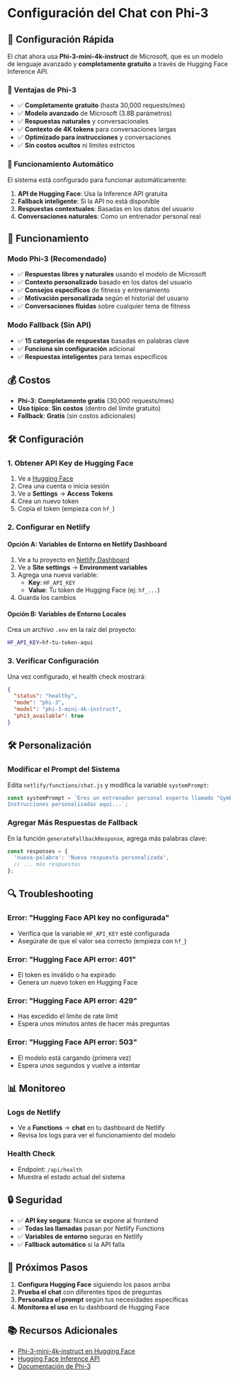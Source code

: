 # Configuración del Chat con Phi-3

## 🚀 Configuración Rápida

El chat ahora usa **Phi-3-mini-4k-instruct** de Microsoft, que es un modelo de lenguaje avanzado y **completamente gratuito** a través de Hugging Face Inference API.

### 🎯 Ventajas de Phi-3

- ✅ **Completamente gratuito** (hasta 30,000 requests/mes)
- ✅ **Modelo avanzado** de Microsoft (3.8B parámetros)
- ✅ **Respuestas naturales** y conversacionales
- ✅ **Contexto de 4K tokens** para conversaciones largas
- ✅ **Optimizado para instrucciones** y conversaciones
- ✅ **Sin costos ocultos** ni límites estrictos

### 🔧 Funcionamiento Automático

El sistema está configurado para funcionar automáticamente:

1. **API de Hugging Face**: Usa la Inference API gratuita
2. **Fallback inteligente**: Si la API no está disponible
3. **Respuestas contextuales**: Basadas en los datos del usuario
4. **Conversaciones naturales**: Como un entrenador personal real

## 🔧 Funcionamiento

### Modo Phi-3 (Recomendado)
- ✅ **Respuestas libres y naturales** usando el modelo de Microsoft
- ✅ **Contexto personalizado** basado en los datos del usuario
- ✅ **Consejos específicos** de fitness y entrenamiento
- ✅ **Motivación personalizada** según el historial del usuario
- ✅ **Conversaciones fluidas** sobre cualquier tema de fitness

### Modo Fallback (Sin API)
- ✅ **15 categorías de respuestas** basadas en palabras clave
- ✅ **Funciona sin configuración** adicional
- ✅ **Respuestas inteligentes** para temas específicos

## 💰 Costos

- **Phi-3**: **Completamente gratis** (30,000 requests/mes)
- **Uso típico**: **Sin costos** (dentro del límite gratuito)
- **Fallback**: **Gratis** (sin costos adicionales)

## 🛠️ Configuración

### 1. Obtener API Key de Hugging Face

1. Ve a [Hugging Face](https://huggingface.co/)
2. Crea una cuenta o inicia sesión
3. Ve a **Settings** → **Access Tokens**
4. Crea un nuevo token
5. Copia el token (empieza con `hf_`)

### 2. Configurar en Netlify

#### Opción A: Variables de Entorno en Netlify Dashboard

1. Ve a tu proyecto en [Netlify Dashboard](https://app.netlify.com/)
2. Ve a **Site settings** → **Environment variables**
3. Agrega una nueva variable:
   - **Key**: `HF_API_KEY`
   - **Value**: Tu token de Hugging Face (ej: `hf_...`)
4. Guarda los cambios

#### Opción B: Variables de Entorno Locales

Crea un archivo `.env` en la raíz del proyecto:

```bash
HF_API_KEY=hf-tu-token-aqui
```

### 3. Verificar Configuración

Una vez configurado, el health check mostrará:

```json
{
  "status": "healthy",
  "mode": "phi-3",
  "model": "phi-3-mini-4k-instruct",
  "phi3_available": true
}
```

## 🛠️ Personalización

### Modificar el Prompt del Sistema

Edita `netlify/functions/chat.js` y modifica la variable `systemPrompt`:

```javascript
const systemPrompt = `Eres un entrenador personal experto llamado "GymBro".
Instrucciones personalizadas aquí...`;
```

### Agregar Más Respuestas de Fallback

En la función `generateFallbackResponse`, agrega más palabras clave:

```javascript
const responses = {
  'nueva-palabra': 'Nueva respuesta personalizada',
  // ... más respuestas
};
```

## 🔍 Troubleshooting

### Error: "Hugging Face API key no configurada"
- Verifica que la variable `HF_API_KEY` esté configurada
- Asegúrate de que el valor sea correcto (empieza con `hf_`)

### Error: "Hugging Face API error: 401"
- El token es inválido o ha expirado
- Genera un nuevo token en Hugging Face

### Error: "Hugging Face API error: 429"
- Has excedido el límite de rate limit
- Espera unos minutos antes de hacer más preguntas

### Error: "Hugging Face API error: 503"
- El modelo está cargando (primera vez)
- Espera unos segundos y vuelve a intentar

## 📊 Monitoreo

### Logs de Netlify
- Ve a **Functions** → **chat** en tu dashboard de Netlify
- Revisa los logs para ver el funcionamiento del modelo

### Health Check
- Endpoint: `/api/health`
- Muestra el estado actual del sistema

## 🔒 Seguridad

- ✅ **API key segura**: Nunca se expone al frontend
- ✅ **Todas las llamadas** pasan por Netlify Functions
- ✅ **Variables de entorno** seguras en Netlify
- ✅ **Fallback automático** si la API falla

## 🚀 Próximos Pasos

1. **Configura Hugging Face** siguiendo los pasos arriba
2. **Prueba el chat** con diferentes tipos de preguntas
3. **Personaliza el prompt** según tus necesidades específicas
4. **Monitorea el uso** en tu dashboard de Hugging Face

## 📚 Recursos Adicionales

- [Phi-3-mini-4k-instruct en Hugging Face](https://huggingface.co/microsoft/Phi-3-mini-4k-instruct)
- [Hugging Face Inference API](https://huggingface.co/docs/api-inference/index)
- [Documentación de Phi-3](https://huggingface.co/microsoft/Phi-3-mini-4k-instruct) 